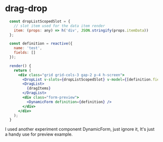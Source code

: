 # drag-drop
```jsx
  const dropListScopedSlot = {
    // slot item used for the data item render
    item: (props: any) => h('div', JSON.stringify(props.itemData))
  };

  const definition = reactive({
    name: 'test',
    fields: []
  });

  render() {
    return (
      <div class="grid grid-cols-3 gap-2 p-4 h-screen">
        <DropList v-slots={dropListScopedSlot} v-model={[definition.fields, 'modelValue']} />
        <DragList>
          {dragItems}
        </DragList>
        <div class="form-preview">
          <DynamicForm definition={definition} />
        </div>
      </div>
    );
  }
```
I used another experiment component DynamicForm, just ignore it, It's just a handy use for preview example.